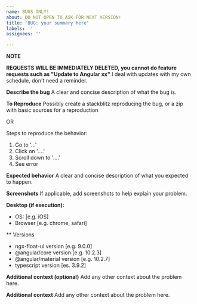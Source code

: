 ```yaml
---
name: BUGS ONLY!
about: DO NOT OPEN TO ASK FOR NEXT VERSION!
title: 'BUG: your summary here'
labels: ''
assignees: ''

---
```


**NOTE**

**REQUESTS WILL BE IMMEDIATELY DELETED, you cannot do feature requests such as "Update to Angular xx"**
I deal with updates with my own schedule, don't need a reminder. 

**Describe the bug**
A clear and concise description of what the bug is.

**To Reproduce**
Possibly create a stackblitz reproducing the bug, or a zip with basic sources for a reproduction

OR

Steps to reproduce the behavior:
1. Go to '...'
2. Click on '....'
3. Scroll down to '....'
4. See error

**Expected behavior**
A clear and concise description of what you expected to happen.

**Screenshots**
If applicable, add screenshots to help explain your problem.

**Desktop (if execution):**
 - OS: [e.g. iOS]
 - Browser [e.g. chrome, safari]

** Versions
 - ngx-float-ui version [e.g. 9.0.0]
 - @angular/core version [e.g. 10.2.3]
 - @angular/material version [e.g. 10.2.7]
 - typescript version [es. 3.9.2]

**Additional context (optional)**
Add any other context about the problem here.


**Additional context**
Add any other context about the problem here.
